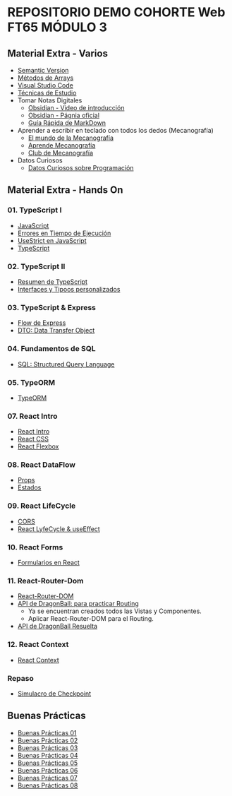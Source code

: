 # REPOSITORIO DEMO COHORTE Web FT65 MÓDULO 3

## Material Extra - Varios

- [Semantic Version](./readmes/varios/semanticVersion.md)
- [Métodos de Arrays](./readmes/varios/arrays-metodos.md)
- [Visual Studio Code](./readmes/varios/vsc.md)
- [Técnicas de Estudio](./readmes/varios/tecnicasEstudio.md)
- Tomar Notas Digitales
  - [Obsidian - Video de introducción](https://www.youtube.com/watch?v=64pI_dKYZOg&t=613s)
  - [Obsidian - Págnia oficial](https://obsidian.md/)
  - [Guía Rápida de MarkDown](./xtras/markDown.md)
- Aprender a escribir en teclado con todos los dedos (Mecanografía)
  - [El mundo de la Mecanografía](https://www.edclub.com/es/library/el-mundo-de-la-mecanograf%C3%ADa)
  - [Aprende Mecanografía](https://www.mecanografia-online.com/)
  - [Club de Mecanografía](https://www-typingclub-com.translate.goog/?_x_tr_sl=en&_x_tr_tl=es&_x_tr_hl=es&_x_tr_pto=tc)
- Datos Curiosos
  - [Datos Curiosos sobre Programación](./readmes/varios/datos.md)

## Material Extra - Hands On

### 01. TypeScript I

- [JavaScript](./readmes/01-JavaScript/01-JavaScript.md)
- [Errores en Tiempo de Ejecución](./readmes/01-JavaScript/02-ErroresEjecucion.md)
- [UseStrict en JavaScript](./readmes/01-JavaScript/03-UseStrict.md)
- [TypeScript](./readmes/01-JavaScript/04-TypeScript.md)

### 02. TypeScript II

- [Resumen de TypeScript](./readmes/02-TypeScript/01-TypeScript.md)
- [Interfaces y Tipoos personalizados](./readmes/02-TypeScript/02-Interfaces%20y%20Tipos.md)

### 03. TypeScript & Express

- [Flow de Express](./readmes/03-Express/express.md)
- [DTO: Data Transfer Object](./readmes/03-Express/dto.md)

### 04. Fundamentos de SQL

- [SQL: Structured Query Language](./readmes/04-SQL/sql.md)

### 05. TypeORM

- [TypeORM](./readmes/05-TypeORM/TypeORM.md)

### 07. React Intro

- [React Intro](./readmes/07-ReactIntro/React.md)
- [React CSS](./readmes/07-ReactIntro/css.md)
- [React Flexbox](./readmes/07-ReactIntro/flexbox.md)

### 08. React DataFlow

- [Props](./readmes/08-DataFlow/Props.md)
- [Estados](./readmes/08-DataFlow/Estados.md)

### 09. React LifeCycle

- [CORS](./readmes/09-LifeCycle/Cors.md)
- [React LyfeCycle & useEffect](./readmes/09-LifeCycle/useEffect.md)

### 10. React Forms

- [Formularios en React](./readmes/10-Forms/Forms.md)

### 11. React-Router-Dom

- [React-Router-DOM](./readmes/11-ReactRouterDOM/)
- [API de DragonBall: para practicar Routing](./demos/dragon_ball-boiler/)
  - Ya se encuentran creados todos las Vistas y Componentes.
  - Aplicar React-Router-DOM para el Routing.
- [API de DragonBall Resuelta](./demos/dragon_ball-resuelto/)

### 12. React Context

- [React Context](./readmes/12-ReactContext/ReactContext.md)

### Repaso

- [Simulacro de Checkpoint](./readmes/varios/choice.md)

## Buenas Prácticas

- [Buenas Prácticas 01](./readmes/buenasPracticas/01.md)
- [Buenas Prácticas 02](./readmes/buenasPracticas/02.md)
- [Buenas Prácticas 03](./readmes/buenasPracticas/03.md)
- [Buenas Prácticas 04](./readmes/buenasPracticas/04.md)
- [Buenas Prácticas 05](./readmes/buenasPracticas/05.md)
- [Buenas Prácticas 06](./readmes/buenasPracticas/06.md)
- [Buenas Prácticas 07](./readmes/buenasPracticas/07.md)
- [Buenas Prácticas 08](./readmes/buenasPracticas/08.md)
